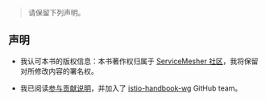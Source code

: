 > 请保留下列声明。

## 声明

- 我认可本书的版权信息：本书著作权归属于 [ServiceMesher 社区](https://www.servicemesher.com)，我将保留对所修改内容的署名权。

- 我已阅读[参与贡献说明]([https://github.com/servicemesher/istio-handbook#%E5%8F%82%E4%B8%8E%E8%B4%A1%E7%8C%AE](https://github.com/servicemesher/istio-handbook#参与贡献))，并加入了 [istio-handbook-wg](https://github.com/orgs/servicemesher/teams/istio-handbook-wg) GitHub team。